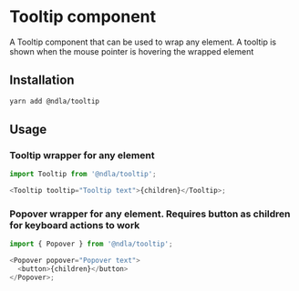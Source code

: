 # Tooltip component

A Tooltip component that can be used to wrap any element. A tooltip is shown when the mouse pointer is hovering the wrapped element

## Installation

```sh
yarn add @ndla/tooltip
```

## Usage

### Tooltip wrapper for any element

```js
import Tooltip from '@ndla/tooltip';

<Tooltip tooltip="Tooltip text">{children}</Tooltip>;
```

### Popover wrapper for any element. Requires button as children for keyboard actions to work

```js
import { Popover } from '@ndla/tooltip';

<Popover popover="Popover text">
  <button>{children}</button>
</Popover>;
```
